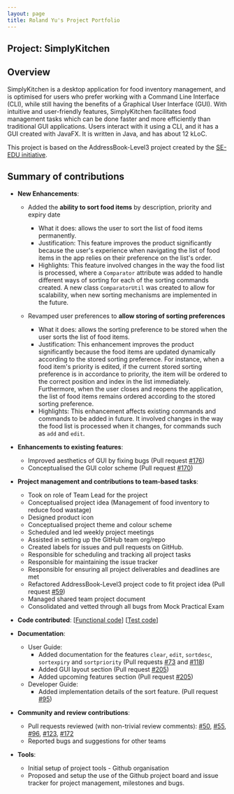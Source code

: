 ```yaml
---
layout: page
title: Roland Yu's Project Portfolio
---
```

      
## Project: SimplyKitchen
           
## Overview

SimplyKitchen is a desktop application for food inventory management, and is optimised for users who prefer working with a Command Line Interface (CLI), while still having the benefits of a Graphical User Interface (GUI).
With intuitive and user-friendly features, SimplyKitchen facilitates food management tasks which can be done faster and more efficiently than traditional GUI applications.
Users interact with it using a CLI, and it has a GUI created with JavaFX. It is written in Java, and has about 12 kLoC.

This project is based on the AddressBook-Level3 project created by the [SE-EDU initiative](https://se-education.org/).

## Summary of contributions

* **New Enhancements**:
    * Added the **ability to sort food items** by description, priority and expiry date
      * What it does: allows the user to sort the list of food items permanently.
      * Justification: This feature improves the product significantly because the user's experience when navigating the list of food items in the app relies on their preference on the list's order.
      * Highlights: This feature involved changes in the way the food list is processed, where a `Comparator` attribute was added to handle different ways of sorting for each of the sorting commands created. A new class `ComparatorUtil` was created to allow for scalability, when new sorting mechanisms are implemented in the future.

    * Revamped user preferences to **allow storing of sorting preferences**
      * What it does: allows the sorting preference to be stored when the user sorts the list of food items.
      * Justification: This enhancement improves the product significantly because the food items are updated dynamically according to the stored sorting preference. For instance, when a food item's priority is edited, if the current stored sorting preference is in accordance to priority, the item will be ordered to the correct position and index in the list immediately.
      Furthermore, when the user closes and reopens the application, the list of food items remains ordered according to the stored sorting preference.
      * Highlights: This enhancement affects existing commands and commands to be added in future. It involved changes in the way the food list is processed when it changes, for commands such as `add` and `edit`.

* **Enhancements to existing features**:
    * Improved aesthetics of GUI by fixing bugs (Pull request [\#176](https://github.com/AY2021S1-CS2103T-F13-4/tp/pull/176))
    * Conceptualised the GUI color scheme (Pull request [\#170](https://github.com/AY2021S1-CS2103T-F13-4/tp/pull/170))

* **Project management and contributions to team-based tasks**:
    * Took on role of Team Lead for the project
    * Conceptualised project idea (Management of food inventory to reduce food wastage)
    * Designed product icon
    * Conceptualised project theme and colour scheme
    * Scheduled and led weekly project meetings
    * Assisted in setting up the GitHub team org/repo
    * Created labels for issues and pull requests on GitHub.
    * Responsible for scheduling and tracking all project tasks
    * Responsible for maintaining the issue tracker
    * Responsible for ensuring all project deliverables and deadlines are met
    * Refactored AddressBook-Level3 project code to fit project idea (Pull request [\#59](https://github.com/AY2021S1-CS2103T-F13-4/tp/pull/59)) 
    * Managed shared team project document
    * Consolidated and vetted through all bugs from Mock Practical Exam

* **Code contributed**:
[[Functional code](https://nus-cs2103-ay2021s1.github.io/tp-dashboard/#breakdown=true&search=rolandyuwy&sort=groupTitle&sortWithin=title&since=2020-08-14&timeframe=commit&mergegroup=&groupSelect=groupByRepos&checkedFileTypes=docs~functional-code~test-code~other&tabOpen=true&tabType=authorship&zFR=false&until=2020-11-10&tabAuthor=rolandyuwy&tabRepo=AY2021S1-CS2103T-F13-4%2Ftp%5Bmaster%5D&authorshipIsMergeGroup=false&authorshipFileTypes=functional-code)] [[Test code](https://nus-cs2103-ay2021s1.github.io/tp-dashboard/#breakdown=true&search=rolandyuwy&sort=groupTitle&sortWithin=title&since=2020-08-14&timeframe=commit&mergegroup=&groupSelect=groupByRepos&checkedFileTypes=docs~functional-code~test-code~other&tabOpen=true&tabType=authorship&zFR=false&until=2020-11-10&tabAuthor=rolandyuwy&tabRepo=AY2021S1-CS2103T-F13-4%2Ftp%5Bmaster%5D&authorshipIsMergeGroup=false&authorshipFileTypes=test-code)]

* **Documentation**:
    * User Guide:
        * Added documentation for the features `clear`, `edit`, `sortdesc`, `sortexpiry` and `sortpriority` (Pull requests [\#73](https://github.com/AY2021S1-CS2103T-F13-4/tp/pull/73) and [\#118](https://github.com/AY2021S1-CS2103T-F13-4/tp/pull/118))
        * Added GUI layout section (Pull request [\#205](https://github.com/AY2021S1-CS2103T-F13-4/tp/pull/205))
        * Added upcoming features section (Pull request [\#205](https://github.com/AY2021S1-CS2103T-F13-4/tp/pull/205))
    * Developer Guide:
        * Added implementation details of the sort feature. (Pull request [\#95](https://github.com/AY2021S1-CS2103T-F13-4/tp/pull/95))

* **Community and review contributions**:
  * Pull requests reviewed (with non-trivial review comments): [\#50](https://github.com/AY2021S1-CS2103T-F13-4/tp/pull/50), [\#55](https://github.com/AY2021S1-CS2103T-F13-4/tp/pull/55), [\#96](https://github.com/AY2021S1-CS2103T-F13-4/tp/pull/96), [\#123](https://github.com/AY2021S1-CS2103T-F13-4/tp/pull/123), [\#172](https://github.com/AY2021S1-CS2103T-F13-4/tp/pull/172)
  * Reported bugs and suggestions for other teams

* **Tools**:
  * Initial setup of project tools - Github organisation
  * Proposed and setup the use of the Github project board and issue tracker for project management, milestones and bugs.

